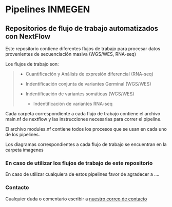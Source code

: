 # Pipelines INMEGEN
## Repositorios de flujo de trabajo automatizados con NextFlow

Este repositorio contiene diferentes flujos de trabajo para procesar datos provenientes de secuenciación masiva (WGS/WES, RNA-seq)

Los flujos de trabajo son:

>
>	- Cuantificación y Análisis de expresión diferencial (RNA-seq)
>
>	- Indentificación conjunta de variantes Germinal (WGS/WES)
>
>	- Indentificación de variantes somáticas (WGS/WES)
>
>       - Indentificación de variantes RNA-seq 
>

Cada carpeta correspondiente a cada flujo de trabajo contiene el archivo main.nf de nextflow y las instrucciones necesarias para correr el pipeline.

El archivo modules.nf contiene todos los procesos que se usan en cada uno de los pipelines. 

Los diagramas correspondientes a cada flujo de trabajo se encuentran en la carpeta imagenes 

### En caso de utilizar los flujos de trabajo de este repositorio
En caso de utilizar cualquiera de estos pipelines favor de agradecer a ....


### Contacto
Cualquier duda o comentario escribir a [nuestro correo de contacto](dperez@inmegen.gob.mx)

